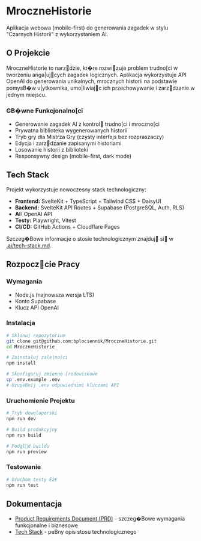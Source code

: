 # MroczneHistorie

Aplikacja webowa (mobile-first) do generowania zagadek w stylu "Czarnych Historii" z wykorzystaniem AI.

## O Projekcie

MroczneHistorie to narzdzie, kt�re rozwizuje problem trudno[ci w tworzeniu anga|ujcych zagadek logicznych. Aplikacja wykorzystuje API OpenAI do generowania unikalnych, mrocznych historii na podstawie pomysB�w u|ytkownika, umo|liwiajc ich przechowywanie i zarzdzanie w jednym miejscu.

### GB�wne Funkcjonalno[ci

- Generowanie zagadek AI z kontrol trudno[ci i mroczno[ci
- Prywatna biblioteka wygenerowanych historii
- Tryb gry dla Mistrza Gry (czysty interfejs bez rozpraszaczy)
- Edycja i zarzdzanie zapisanymi historiami
- Losowanie historii z biblioteki
- Responsywny design (mobile-first, dark mode)

## Tech Stack

Projekt wykorzystuje nowoczesny stack technologiczny:

- **Frontend:** SvelteKit + TypeScript + Tailwind CSS + DaisyUI
- **Backend:** SvelteKit API Routes + Supabase (PostgreSQL, Auth, RLS)
- **AI:** OpenAI API
- **Testy:** Playwright, Vitest
- **CI/CD:** GitHub Actions + Cloudflare Pages

Szczeg�Bowe informacje o stosie technologicznym znajduj si w [.ai/tech-stack.md](.ai/tech-stack.md).

## Rozpoczcie Pracy

### Wymagania

- Node.js (najnowsza wersja LTS)
- Konto Supabase
- Klucz API OpenAI

### Instalacja

```bash
# Sklonuj repozytorium
git clone git@github.com:bplociennik/MroczneHistorie.git
cd MroczneHistorie

# Zainstaluj zale|no[ci
npm install

# Skonfiguruj zmienne [rodowiskowe
cp .env.example .env
# UzupeBnij .env odpowiednimi kluczami API
```

### Uruchomienie Projektu

```bash
# Tryb deweloperski
npm run dev

# Build produkcyjny
npm run build

# Podgld buildu
npm run preview
```

### Testowanie

```bash
# Uruchom testy E2E
npm run test
```

## Dokumentacja

- [Product Requirements Document (PRD)](.ai/prd.md) - szczeg�Bowe wymagania funkcjonalne i biznesowe
- [Tech Stack](.ai/tech-stack.md) - peBny opis stosu technologicznego